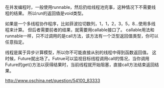 
在并发编程时，一般使用runnable，然后扔给线程池完事，这种情况下不需要线程的结果。 
所以run的返回值是void类型。 

如果是一个多线程协作程序，比如菲波拉切数列，1，1，2，3，5，8...使用多线程来计算。 
但后者需要前者的结果，就需要用callable接口了。 
callable用法和runnable一样，只不过调用的是call方法，该方法有一个泛型返回值类型，你可以任意指定。 

线程是属于异步计算模型，所以你不可能直接从别的线程中得到函数返回值。 
这时候，Future就出场了。Futrue可以监视目标线程调用call的情况，当你调用Future的get()方法以获得结果时，当前线程就开始阻塞，直接call方法结束返回结果。 

<http://www.oschina.net/question/54100_83333>

